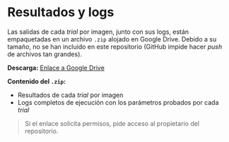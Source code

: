 # Resultados y logs

Las salidas de cada *trial* por imagen, junto con sus logs, están empaquetadas en un archivo `.zip` alojado en Google Drive. Debido a su tamaño, no se han incluido en este repositorio (GitHub impide hacer *push* de archivos tan grandes).

**Descarga:** [Enlace a Google Drive](https://drive.google.com/file/d/10ceHls0aiBCk3GKAsZHf9FaBpTkUwiWr/view?usp=sharing)

**Contenido del `.zip`:**
- Resultados de cada *trial* por imagen
- Logs completos de ejecución con los parámetros probados por cada *trial*

> Si el enlace solicita permisos, pide acceso al propietario del repositorio.
